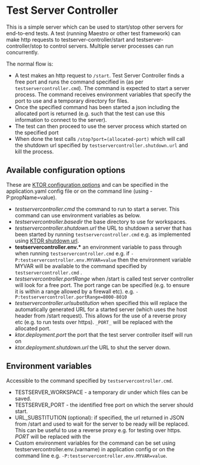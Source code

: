 # Test Server Controller

This is a simple server which can be used to start/stop other servers for end-to-end tests. A test (running Maestro or
other test framework) can make http requests to testserver-controller/start and testserver-controller/stop to control 
servers. Multiple server processes can run concurrently.

The normal flow is:
* A test makes an http request to ```/start```. Test Server Controller finds a free port and runs the command specified
  in (as per ```testservercontroller.cmd```).  The command is expected to start a server process. The command receives
  environment variables that specify the port to use and a temporary directory for files.
* Once the specified command has been started a json including the allocated port is returned (e.g. such that the test
  can use this information to connect to the server).
* The test can then proceed to use the server process which started on the specified port
* When done the test calls ```/stop?port=(allocated-port)``` which will call the shutdown url specified by 
  ```testservercontroller.shutdown.url``` and kill the process.

## Available configuration options

These are [KTOR configuration options](https://ktor.io/docs/server-configuration-file.html#custom-property) and can be
specified in the application.yaml config file or on the command line (using -P:propName=value).

* *testservercontroller.cmd* the command to run to start a server. This command can use environment variables as below.
* *testservercontroller.basedir* the base directory to use for workspaces. 
* *testservercontroller.shutdown.url* the URL to shutdown a server that has been started by running 
  ```testservercontroller.cmd``` e.g. as implemented using [KTOR shutdown url](https://ktor.io/docs/server-shutdown-url.html).
* __testservercontroller.env.*__ an environment variable to pass through when running ```testservercontroller.cmd```
  e.g. if ```-P:testservercontroller.env.MYVAR=value``` then the environment variable MYVAR will be available to 
  the command specified by ```testservercontroller.cmd``` .
* *testservercontroller.portRange* when /start is called test server controller will look for a free port. The port range
  can be specified (e.g. to ensure it is within a range allowed by a firewall etc). e.g. ```-P:testservercontroller.portRange=8000-8010```
* *testservercontroller.urlsubstitution* when specified this will replace the automatically generated URL for a started
  server (which uses the host header from /start request). This allows for the use of a reverse proxy etc (e.g. to run
  tests over https). ```_PORT_``` will be replaced with the allocated port.
* *ktor.deployment.port* the port that the test server controller itself will run on
* *ktor.deployment.shutdown.url* the URL to shut the server down.

## Environment variables

Accessible to the command specified by ```testservercontroller.cmd```.
*  TESTSERVER_WORKSPACE - a temporary dir under which files can be saved.
*  TESTSERVER_PORT - the identified free port on which the server should start.
*  URL_SUBSTITUTION (optional): if specified, the url returned in JSON from /start and used to wait for the server to
   be ready will be replaced. This can be useful to use a reverse proxy e.g. for testing over https. _PORT_ will be
   replaced with the
*  Custom environment variables for the command can be set using testservercontroller.env.(varname) in application
   config or on the command line e.g. ```-P:testservercontroller.env.MYVAR=value```.
